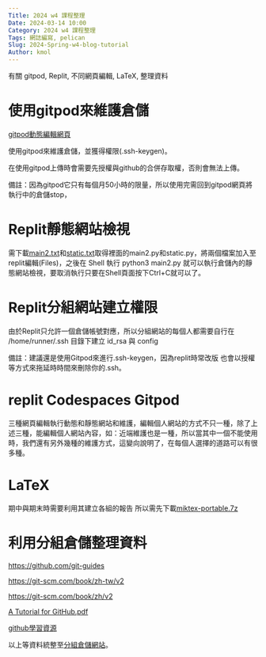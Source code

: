 ```yaml
---
Title: 2024 w4 課程整理
Date: 2024-03-14 10:00
Category: 2024 w4 課程整理
Tags: 網誌編寫, pelican
Slug: 2024-Spring-w4-blog-tutorial
Author: kmol
---
```


有關 gitpod, Replit, 不同網頁編輯, LaTeX, 整理資料

<!-- PELICAN_END_SUMMARY -->

# 使用gitpod來維護倉儲
<a href="https://8000-zhe41223118-wcm2024-g09005qk317.ws-us110.gitpod.io/content/index.html">gitpod動態編輯網頁</a>

使用gitpod來維護倉儲，並獲得權限(.ssh-keygen)。

在使用gitpod上傳時會需要先授權與github的合併存取權，否則會無法上傳。

備註：因為gitpod它只有每個月50小時的限量，所以使用完需回到gitpod網頁將執行中的倉儲stop，
# Replit靜態網站檢視
需下載<a href="https://zhe41223118.github.io/wcm2024/downloads/main2.txt">main2.txt</a>和<a href="https://zhe41223118.github.io/wcm2024/downloads/static.txt">static.txt</a>取得裡面的main2.py和static.py，將兩個檔案加入至replit編輯(Files)，之後在 Shell 執行 python3 main2.py 就可以執行倉儲內的靜態網站檢視，要取消執行只要在Shell頁面按下Ctrl+C就可以了。

# Replit分組網站建立權限
由於Replit只允許一個倉儲帳號對應，所以分組網站的每個人都需要自行在 /home/runner/.ssh 目錄下建立 id_rsa 與 config

備註：建議還是使用Gitpod來進行.ssh-keygen，因為replit時常改版 也會以授權等方式來拖延時時間來刪除你的.ssh。

# replit Codespaces Gitpod

三種網頁編輯執行動態和靜態網站和維護，編輯個人網站的方式不只一種，除了上述三種，能編輯個人網站內容，如：近端維護也是一種，所以當其中一個不能使用時，我們還有另外幾種的維護方式，這變向說明了，在每個人選擇的道路可以有很多種。

# LaTeX
期中與期末時需要利用其建立各組的報告
所以需先下載<a href="https://nfuedu-my.sharepoint.com/personal/41223118_nfu_edu_tw/_layouts/15/onedrive.aspx?id=%2Fpersonal%2F41223118%5Fnfu%5Fedu%5Ftw%2FDocuments%2Fmiktex%2Dportable%2E7z&parent=%2Fpersonal%2F41223118%5Fnfu%5Fedu%5Ftw%2FDocuments&ga=1">miktex-portable.7z</a>

# 利用分組倉儲整理資料
<a href="https://github.com/git-guides">https://github.com/git-guides</a>

<a href="https://git-scm.com/book/zh-tw/v2">https://git-scm.com/book/zh-tw/v2</a>

<a href="https://git-scm.com/book/zh/v2">https://git-scm.com/book/zh/v2</a>

<a href="https://nfuedu-my.sharepoint.com/personal/41223118_nfu_edu_tw/_layouts/15/onedrive.aspx?id=%2Fpersonal%2F41223118%5Fnfu%5Fedu%5Ftw%2FDocuments%2FA%20Tutorial%20for%20GitHub%2Epdf&parent=%2Fpersonal%2F41223118%5Fnfu%5Fedu%5Ftw%2FDocuments&ga=1">A Tutorial for GitHub.pdf</a>

<a href="https://docs.github.com/en/get-started/start-your-journey/git-and-github-learning-resources">github學習資源</a>

以上等資料統整至<a href="https://mdewcm2024.github.io/1a-ag4/content/Git%20Tutorial.html">分組倉儲網站</a>。